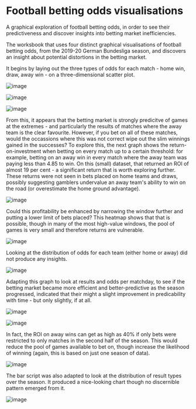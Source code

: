 # Football betting odds visualisations
A graphical exploration of football betting odds, in order to see their predictiveness and discover insights into betting market inefficiencies.

The worksbook that uses four distinct graphical visualisations of football betting odds, from the 2019-20 German Bundesliga season, and discovers an insight about potential distortions in the betting market.

It begins by laying out the three types of odds for each match - home win, draw, away win - on a three-dimensional scatter plot.

![image](https://user-images.githubusercontent.com/69304112/209521180-ddf5d66f-09be-49be-8ad0-9c8765bceb76.png)

![image](https://user-images.githubusercontent.com/69304112/209736296-fd1faa75-9eac-4550-9812-af87f5a5b364.png)

![image](https://user-images.githubusercontent.com/69304112/209736585-d98e5494-ca33-4422-bfcc-6124d858f66c.png)

From this, it appears that the betting market is strongly predicitve of games at the extremes - and particularly the results of matches where the away team is the clear favourite. However, if you bet on all of these matches, would the occassions where this was not correct wipe out the slim winnings gained in the successes? To explore this, the next graph shows the return-on-investment when betting on every match up to a certain threshold: for example, betting on an away win in every match where the away team was paying less than 4.85 to win. On this (small) dataset, that returned an ROI of almost 19 per cent - a significant return that is worth exploring further. These returns were not seen in bets placed on home teams and draws, possibly suggesting gamblers undervalue an away team's ability to win on the road (or overestimate the home ground advantage).

![image](https://user-images.githubusercontent.com/69304112/209521311-0cd334ae-4e17-41c1-b520-f7c1def19053.png)

Could this profitability be enhanced by narrowing the window further and putting a lower limit of bets placed? This heatmap shows that that is possible, though in many of the most high-value windows, the pool of games is very small and therefore returns are vulnerable.

![image](https://user-images.githubusercontent.com/69304112/209734998-3c401769-8578-47f6-950f-d22b141ff7d6.png)

Looking at the distribution of odds for each team (either home or away) did not produce any insights.

![image](https://user-images.githubusercontent.com/69304112/209739408-ae11c8f4-5839-48fd-9472-794130935605.png)

Adapting this graph to look at results and odds per matchday, to see if the betting market became more efficient and better-predictive as the season progressed, indicated that their might a slight improvement in predicability with time - but only slightly, if at all. 

![image](https://user-images.githubusercontent.com/69304112/209739464-5eadd4ad-fade-4998-ba20-cfb3ee2a6937.png)

![image](https://user-images.githubusercontent.com/69304112/209739611-f12b55e6-e6b0-48ce-ab3b-7745991444fb.png)

In fact, the ROI on away wins can get as high as 40% if only bets were restricted to only matches in the second half of the season. This would reduce the pool of games available to bet on, though increase the likelihood of winning (again, this is based on just one season of data).

![image](https://user-images.githubusercontent.com/69304112/209743774-f1f7f462-b7cc-40b7-aefc-6c3f6aababaf.png)

The bar script was also adapted to look at the distribution of result types over the season. It produced a nice-looking chart though no discernible pattern emerged from it.

![image](https://user-images.githubusercontent.com/69304112/209739733-bba56598-7882-429e-8831-28067d2ba97d.png)
